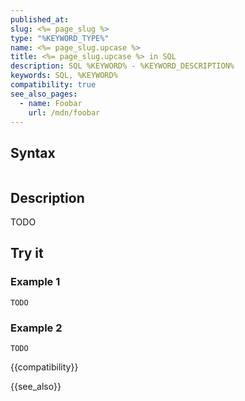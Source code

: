 ```yaml
---
published_at:
slug: <%= page_slug %>
type: "%KEYWORD_TYPE%"
name: <%= page_slug.upcase %>
title: <%= page_slug.upcase %> in SQL
description: SQL %KEYWORD% - %KEYWORD_DESCRIPTION%
keywords: SQL, %KEYWORD%
compatibility: true
see_also_pages:
  - name: Foobar
    url: /mdn/foobar
---
```


## Syntax

~~~pgsql
~~~

## Description

TODO

## Try it

### Example 1

~~~pgsql
TODO
~~~

### Example 2

~~~pgsql
TODO
~~~

{{compatibility}}

{{see_also}}
